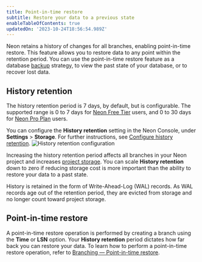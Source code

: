 ```yaml
---
title: Point-in-time restore
subtitle: Restore your data to a previous state
enableTableOfContents: true
updatedOn: '2023-10-24T18:56:54.989Z'
---
```


Neon retains a history of changes for all branches, enabling point-in-time restore. This feature allows you to restore data to any point within the retention period. You can use the point-in-time restore feature as a database [backup](/docs/manage/backups) strategy, to view the past state of your database, or to recover lost data.

## History retention

The history retention period is 7 days, by default, but is configurable. The supported range is 0 to 7 days for [Neon Free Tier](/docs/introduction/free-tier) users, and 0 to 30 days for [Neon Pro Plan](/docs/introduction/pro-plan) users.

You can configure the **History retention** setting in the Neon Console, under **Settings** > **Storage**. For further instructions, see [Configure history retention](/docs/manage/projects#configure-history-retention).
![History retention configuration](/docs/relnotes/history_retention.png)

Increasing the history retention period affects all branches in your Neon project and increases [project storage](/docs/introduction/billing#project-storage). You can scale **History retention** down to zero if reducing storage cost is more important than the ability to restore your data to a past state.

History is retained in the form of Write-Ahead-Log (WAL) records. As WAL records age out of the retention period, they are evicted from storage and no longer count toward project storage.

## Point-in-time restore

A point-in-time restore operation is performed by creating a branch using the **Time** or **LSN** option. Your **History retention** period dictates how far back you can restore your data. To learn how to perform a point-in-time restore operation, refer to [Branching — Point-in-time restore](https://neon.tech/docs/guides/branching-pitr).
